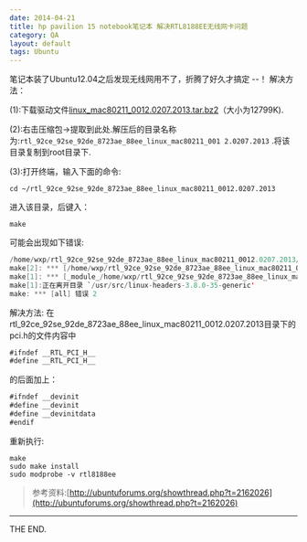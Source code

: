 ```yaml
---
date: 2014-04-21
title: hp pavilion 15 notebook笔记本 解决RTL8188EE无线网卡问题
category: QA
layout: default
tags: Ubuntu
---
```


笔记本装了Ubuntu12.04之后发现无线网用不了，折腾了好久才搞定 --！
解决方法：

(1):下载驱动文件[linux_mac80211_0012.0207.2013.tar.bz2](http://67.216.200.63:10241/share/7yQUTMdV)（大小为12799K).

(2):右击压缩包->提取到此处.解压后的目录名称为:`rtl_92ce_92se_92de_8723ae_88ee_linux_mac80211_001 2.0207.2013` .将该目录复制到root目录下.

(3):打开终端，输入下面的命令:

    cd ~/rtl_92ce_92se_92de_8723ae_88ee_linux_mac80211_0012.0207.2013

<!--more-->

进入该目录，后键入：

    make

可能会出现如下错误:

```java
/home/wxp/rtl_92ce_92se_92de_8723ae_88ee_linux_mac80211_0012.0207.2013/pci.h:247:15: 错误： expected ‘=’, ‘,’, ‘;’, ‘asm’ or ‘__attribute__’ before ‘rtl_pci_probe’
make[2]: *** [/home/wxp/rtl_92ce_92se_92de_8723ae_88ee_linux_mac80211_0012.0207.2013/base.o] 错误 1
make[1]: *** [_module_/home/wxp/rtl_92ce_92se_92de_8723ae_88ee_linux_mac80211_0012.0207.2013] 错误 2
make[1]:正在离开目录 `/usr/src/linux-headers-3.8.0-35-generic'
make: *** [all] 错误 2
```

解决方法:
在rtl_92ce_92se_92de_8723ae_88ee_linux_mac80211_0012.0207.2013目录下的pci.h的文件内容中

```java
#ifndef __RTL_PCI_H__
#define __RTL_PCI_H__
```

的后面加上：

```java
#ifndef __devinit
#define __devinit
#define __devinitdata
#endif
```

重新执行:

    make
    sudo make install
    sudo modprobe -v rtl8188ee

> 参考资料:[http://ubuntuforums.org/showthread.php?t=2162026](http://ubuntuforums.org/showthread.php?t=2162026)

- - -
THE END.

